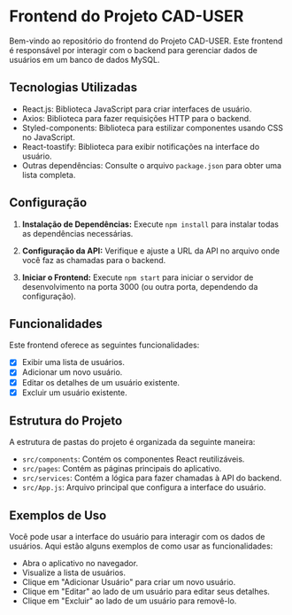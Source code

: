 # Frontend do Projeto CAD-USER

Bem-vindo ao repositório do frontend do Projeto CAD-USER. Este frontend é responsável por interagir com o backend para gerenciar dados de usuários em um banco de dados MySQL.

## Tecnologias Utilizadas

- React.js: Biblioteca JavaScript para criar interfaces de usuário.
- Axios: Biblioteca para fazer requisições HTTP para o backend.
- Styled-components: Biblioteca para estilizar componentes usando CSS no JavaScript.
- React-toastify: Biblioteca para exibir notificações na interface do usuário.
- Outras dependências: Consulte o arquivo `package.json` para obter uma lista completa.

## Configuração

1. **Instalação de Dependências:** Execute `npm install` para instalar todas as dependências necessárias.

2. **Configuração da API:** Verifique e ajuste a URL da API no arquivo onde você faz as chamadas para o backend.

3. **Iniciar o Frontend:** Execute `npm start` para iniciar o servidor de desenvolvimento na porta 3000 (ou outra porta, dependendo da configuração).

## Funcionalidades

Este frontend oferece as seguintes funcionalidades:

- [x] Exibir uma lista de usuários.
- [x] Adicionar um novo usuário.
- [x] Editar os detalhes de um usuário existente.
- [x] Excluir um usuário existente.

## Estrutura do Projeto

A estrutura de pastas do projeto é organizada da seguinte maneira:

- `src/components`: Contém os componentes React reutilizáveis.
- `src/pages`: Contém as páginas principais do aplicativo.
- `src/services`: Contém a lógica para fazer chamadas à API do backend.
- `src/App.js`: Arquivo principal que configura a interface do usuário.

## Exemplos de Uso

Você pode usar a interface do usuário para interagir com os dados de usuários. Aqui estão alguns exemplos de como usar as funcionalidades:

- Abra o aplicativo no navegador.
- Visualize a lista de usuários.
- Clique em "Adicionar Usuário" para criar um novo usuário.
- Clique em "Editar" ao lado de um usuário para editar seus detalhes.
- Clique em "Excluir" ao lado de um usuário para removê-lo.
